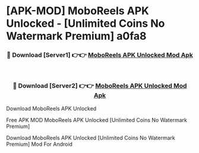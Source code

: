 # [APK-MOD] MoboReels APK Unlocked - [Unlimited Coins No Watermark Premium] a0fa8



<div align="center">
<h3>🔴 Download [Server1] 👉👉 <a href="https://momento.my/?title=MoboReels_APK_Unlocked">MoboReels APK Unlocked Mod Apk</a></h3><br>

<h3>🔴 Download [Server2] 👉👉 <a href="https://momento.my/?title=MoboReels_APK_Unlocked">MoboReels APK Unlocked Mod Apk</a></h3>
</div>



Download MoboReels APK Unlocked 

Free APK MOD MoboReels APK Unlocked [Unlimited Coins No Watermark Premium]

Download MoboReels APK Unlocked [Unlimited Coins No Watermark Premium] Mod For Android
